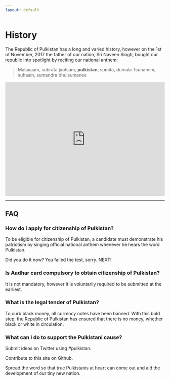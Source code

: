 ```yaml
---
layout: default
---
```


# [](#history)History

The Republic of Pulkistan has a long and varied history, however on the 1st of November, 2017
the father of our nation, Sri Naveen Singh, bought our republic into spotlight by reciting
our national anthem:

> Malayaam, subrata jyotsam, **pulkistan**, sumita, dumala Tsunamim, suhasin, sumandra bhulsumanee

<iframe width="504" height="360" src="https://www.youtube.com/embed/TVi8KipVBi8" frameborder="0" gesture="media" allowfullscreen></iframe>

* * *

## [](#faq)FAQ

### How do I apply for citizenship of Pulkistan?

To be eligible for citizenship of Pulkistan, a candidate must demonstrate his patriotism
by singing official national anthem whenever he hears the word Pulkistan.

Did you do it now? You failed the test, sorry. NEXT!

### Is Aadhar card compulsory to obtain citizenship of Pulkistan?

It is not mandatory, however it is voluntarily required to be submitted at the earliest.

### What is the legal tender of Pulkistan?

To curb black money, all currency notes have been banned. With this bold step, the Republic
of Pulkistan has ensured that there is no money, whether black or white in circulation.

### What can I do to support the Pulkistani cause?

Submit ideas on Twitter using #pulkistan.

Contribute to this site on Github.

Spread the word so that true Pulkistanis at heart can come out and aid the development of
our tiny new nation.
